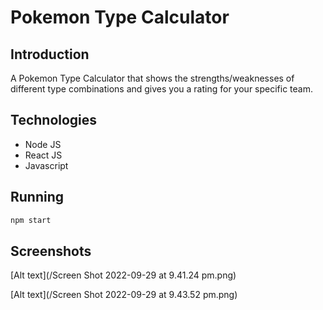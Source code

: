# Pokemon Type Calculator

## Introduction

A Pokemon Type Calculator that shows the strengths/weaknesses of different type combinations and gives you a rating for your specific team.

## Technologies

- Node JS
- React JS
- Javascript

## Running

```sh
npm start
```
## Screenshots
[Alt text](/Screen Shot 2022-09-29 at 9.41.24 pm.png)

[Alt text](/Screen Shot 2022-09-29 at 9.43.52 pm.png)
